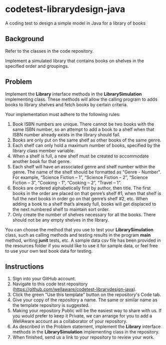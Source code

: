 # codetest-librarydesign-java
A coding test to design a simple model in Java for a library of books

## Background

Refer to the classes in the code repository.

Implement a simulated library that contains books on shelves in the specified order and groupings.

## Problem

Implement the **Library** interface methods in the **LibrarySimulation** implementing class. These methods will allow the calling program to adds books to library shelves and fetch books by certain criteria.

Your implementation must adhere to the following rules:
1. Book ISBN numbers are unique.  There cannot be two books with the same ISBN number, so an attempt to add a book to a shelf when that ISBN number already exists in the library should fail.
2. Books are only put on the same shelf as other books of the same genre.
3. Each shelf can only hold a maximum number of books, specified by the library class member variable.
4. When a shelf is full, a new shelf must be created to accommodate another book for that genre.
5. Each shelf will have an associated genre and shelf number within the genre.  The name of the shelf should be formatted as "Genre - Number". For example, “Science Fiction – 1”, “Science Fiction – 2”, “Science Fiction – 3”, “Cooking - 1”, “Cooking – 2”, “Travel – 1”.
6. Books are ordered alphabetically first by author, then title.  The first books in the order are placed on that genre’s shelf #1, when that shelf is full the next books in order go on that genre’s shelf #2, etc.  When adding a book to a shelf that’s already full, books will get displaced to the next numbered shelf to maintain sort order.
7. Only create the number of shelves necessary for all the books.  There should not be any empty shelves in the library.

You can choose the method that you use to test your **LibrarySimulation** class, such as calling methods and testing results in the program **main** method, writing **junit** tests, etc. A sample data csv file has been provided in the resources folder if you would like to use it for sample data, or feel free to use your own test book data for testing.

## Instructions
1. Sign into your GitHub account.
2. Navigate to this code test repository (https://github.com/wellaware/codetest-librarydesign-java).
3. Click the green "Use this template" button on the repository's Code tab.
4. Give your copy of the repository a name. The same or similar name as the template repository is suggested.
5. Making your repository Public will be the easiest way to share with us. If you would prefer to keep it Private, we can arrange for you to add a WellAware account as a collaborator of your repository.
6. As described in the Problem statement, implement the **Library** interface methods in the **LibrarySimulation** implementing class in the repository.
7. When finished, send us a link to your repository to review your work.
